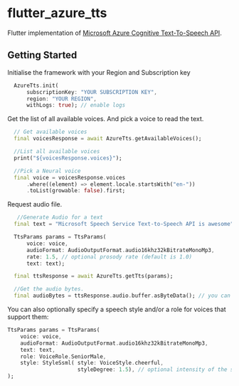 # flutter_azure_tts

Flutter implementation of [Microsoft Azure Cognitive Text-To-Speech API](https://azure.microsoft.com/en-us/services/cognitive-services/text-to-speech/#features).

## Getting Started

Initialise the framework with your Region and Subscription key

```dart
  AzureTts.init(
      subscriptionKey: "YOUR SUBSCRIPTION KEY",
      region: "YOUR REGION",
      withLogs: true); // enable logs
```

Get the list of all available voices. And pick a voice to read the text.

```dart
  // Get available voices
  final voicesResponse = await AzureTts.getAvailableVoices();

  //List all available voices
  print("${voicesResponse.voices}");

  //Pick a Neural voice
  final voice = voicesResponse.voices
      .where((element) => element.locale.startsWith("en-"))
      .toList(growable: false).first;
```

Request audio file.

```dart
   //Generate Audio for a text
  final text = "Microsoft Speech Service Text-to-Speech API is awesome";

  TtsParams params = TtsParams(
      voice: voice,
      audioFormat: AudioOutputFormat.audio16khz32kBitrateMonoMp3,
      rate: 1.5, // optional prosody rate (default is 1.0)
      text: text);

  final ttsResponse = await AzureTts.getTts(params);

  //Get the audio bytes.
  final audioBytes = ttsResponse.audio.buffer.asByteData(); // you can save these bytes to a file for later playback
```

You can also optionally specify a speech style and/or a role for voices that support them:

```dart
TtsParams params = TtsParams(
    voice: voice,
    audioFormat: AudioOutputFormat.audio16khz32kBitrateMonoMp3,
    text: text,
    role: VoiceRole.SeniorMale,
    style: StyleSsml( style: VoiceStyle.cheerful,
                      styleDegree: 1.5), // optional intensity of the style (0.01 - 2.0)
);
```
